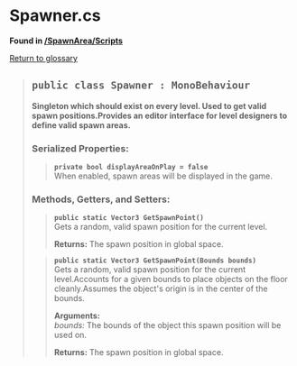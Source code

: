 # Spawner.cs
**Found in [/SpawnArea/Scripts](../BALLISTIC/Assets/Scripts/SpawnArea/Scripts/Spawner.cs)**

[Return to glossary](Glossary.md)


> ## `public class Spawner : MonoBehaviour`
> **Singleton which should exist on every level. Used to get valid spawn positions.Provides an editor interface for level designers to define valid spawn areas.**
> 
> ### **Serialized Properties:**
>> **`private bool displayAreaOnPlay = false`**\
>> When enabled, spawn areas will be displayed in the game.
> 
> ### **Methods, Getters, and Setters:**
>> **`public static Vector3 GetSpawnPoint()`**\
>> Gets a random, valid spawn position for the current level.
>> 
>>
>>**Returns:** The spawn position in global space.
> 
>> **`public static Vector3 GetSpawnPoint(Bounds bounds)`**\
>> Gets a random, valid spawn position for the current level.Accounts for a given bounds to place objects on the floor cleanly.Assumes the object's origin is in the center of the bounds.
>> 
>> **Arguments:**\
>> *bounds:* The bounds of the object this spawn position will be used on.
>>
>>**Returns:** The spawn position in global space.
> 

